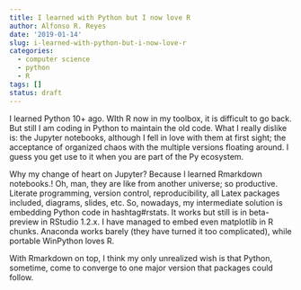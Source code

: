 ```yaml
---
title: I learned with Python but I now love R
author: Alfonso R. Reyes
date: '2019-01-14'
slug: i-learned-with-python-but-i-now-love-r
categories:
  - computer science
  - python
  - R
tags: []
status: draft
---
```


I learned Python 10+ ago.  WIth R now in my toolbox, it is difficult to go back. But still I am coding in Python to maintain the old code. What I really dislike is: the Jupyter notebooks, although I fell in love with them at first sight; the acceptance of organized chaos with the multiple versions floating around. I guess you get use to it when you are part of the Py ecosystem. 

Why my change of heart on Jupyter? Because I learned Rmarkdown notebooks.! Oh, man, they are like from another universe; so productive. Literate programming, version control, reproducibility, all Latex packages included, diagrams, slides, etc. 
So, nowadays, my intermediate solution is embedding Python code in hashtag#rstats. It works but still is in beta-preview in RStudio 1.2.x. I have managed to embed even matplotlib in R chunks. Anaconda works barely (they have turned it too complicated), while portable WinPython loves R. 

With Rmarkdown on top, I think my only unrealized wish is that Python, sometime, come to converge to one major version that packages could follow.
